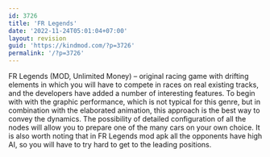 ```yaml
---
id: 3726
title: 'FR Legends'
date: '2022-11-24T05:01:04+07:00'
layout: revision
guid: 'https://kindmod.com/?p=3726'
permalink: '/?p=3726'
---
```


FR Legends (MOD, Unlimited Money) – original racing game with drifting elements in which you will have to compete in races on real existing tracks, and the developers have added a number of interesting features. To begin with with the graphic performance, which is not typical for this genre, but in combination with the elaborated animation, this approach is the best way to convey the dynamics. The possibility of detailed configuration of all the nodes will allow you to prepare one of the many cars on your own choice. It is also worth noting that in FR Legends mod apk all the opponents have high AI, so you will have to try hard to get to the leading positions.